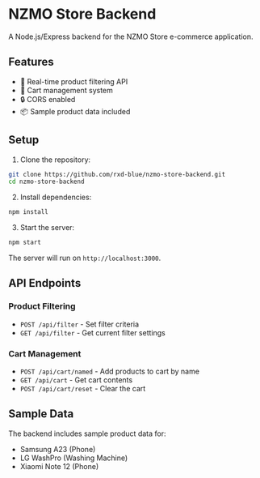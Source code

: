 # NZMO Store Backend

A Node.js/Express backend for the NZMO Store e-commerce application.

## Features

- 🔄 Real-time product filtering API
- 🛒 Cart management system
- 🔒 CORS enabled
- 📦 Sample product data included

## Setup

1. Clone the repository:
```bash
git clone https://github.com/rxd-blue/nzmo-store-backend.git
cd nzmo-store-backend
```

2. Install dependencies:
```bash
npm install
```

3. Start the server:
```bash
npm start
```

The server will run on `http://localhost:3000`.

## API Endpoints

### Product Filtering

- `POST /api/filter` - Set filter criteria
- `GET /api/filter` - Get current filter settings

### Cart Management

- `POST /api/cart/named` - Add products to cart by name
- `GET /api/cart` - Get cart contents
- `POST /api/cart/reset` - Clear the cart

## Sample Data

The backend includes sample product data for:
- Samsung A23 (Phone)
- LG WashPro (Washing Machine)
- Xiaomi Note 12 (Phone) 